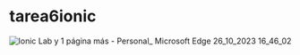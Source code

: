 # tarea6ionic
![Ionic Lab y 1 página más - Personal_ Microsoft​ Edge 26_10_2023 16_46_02](https://github.com/Crismery/tarea6ionic/assets/102930928/8e7e2b7b-0d46-43e5-a8b8-27fd4242d8b7)
